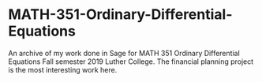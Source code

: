 # MATH-351-Ordinary-Differential-Equations
An archive of my work done in Sage for MATH 351 Ordinary Differential Equations Fall semester 2019 Luther College. The financial planning project is the most interesting work here.
